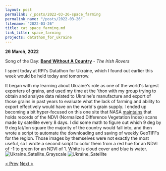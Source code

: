 ```yaml
---
layout: post
permalink: /_posts/2022-03-26-space_farming
permalink_name: "/posts/2022-03-26"
filename: "2022-03-26"
title: cat space_farming.md
link_title: space_farming
projects: datathon_for_ukraine
---
```

**26 March, 2022**

Song of the Day: [**Band Without A Country**](https://youtu.be/ly4ubkByY7k) - *The Irish Rovers*

I spent today at RPI's Datathon for Ukraine, which I found out earlier this week would be held today and tomorrow.

It began with my learning about Ukraine's role as one of the world's largest exporters of grains, and used my time at the 'thon with my group trying to obtain and analyze data related to Ukraine's manufacture and export of those grains in past years to evaluate what the lack of farming and ability to export effectively would have on the world's grain supply. I ended up becoming a bit hyper-focused on this one site that NASA [maintains](https://glam1.gsfc.nasa.gov/) that holds records of the NDVI (Normalized Difference Vegetation Index) scans made by satellite every 8 days. I did some math to figure out which 9 deg by 9 deg lat/lon square the majority of the country would fall into, and then wrote a script to automate the downloading and saving of weekly GeoTIFFs for the region. Those images by themselves were not exactly the most useful, so I wrote a second script to color them from a red hue for an NDVI of -1 to green for an NDVI of 1. White is cloud cover and blue is water.
![Ukraine_Satellite_Grayscale](/assets/images/ukraine_sat_gray.tif)
![Ukraine_Satellite](/assets/images/ukraine_sat.tif)

[< Prev](/_posts/2022-03-25-well-deserved_rest)    [Next >](/all_caught_up)
